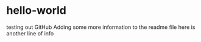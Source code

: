 # hello-world
testing out GitHub
Adding some more information to the readme file
here is another line of info
